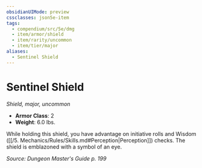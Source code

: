 ```yaml
---
obsidianUIMode: preview
cssclasses: json5e-item
tags:
  - compendium/src/5e/dmg
  - item/armor/shield
  - item/rarity/uncommon
  - item/tier/major
aliases:
  - Sentinel Shield
---
```

# Sentinel Shield
*Shield, major, uncommon*  

- **Armor Class**: 2
- **Weight**: 6.0 lbs.

While holding this shield, you have advantage on initiative rolls and Wisdom ([[/5. Mechanics/Rules/Skills.md#Perception\|Perception]]) checks. The shield is emblazoned with a symbol of an eye.

*Source: Dungeon Master's Guide p. 199*
